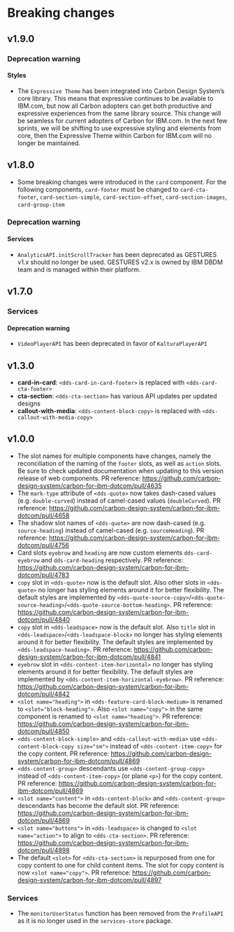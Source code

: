 # Breaking changes

## v1.9.0

### Deprecation warning

#### Styles

- The `Expressive Theme` has been integrated into Carbon Design System’s core
  library. This means that expressive continues to be available to IBM.com, but
  now all Carbon adopters can get both productive and expressive experiences
  from the same library source. This change will be seamless for current
  adopters of Carbon for IBM.com. In the next few sprints, we will be shifting
  to use expressive styling and elements from core, then the Expressive Theme
  within Carbon for IBM.com will no longer be maintained.


## v1.8.0

- Some breaking changes were introduced in the `card` component. For the 
  following components, `card-footer` must be changed to `card-cta-footer`, 
  `card-section-simple`, `card-section-offset`, `card-section-images`, 
  `card-group-item`

### Deprecation warning

#### Services
- `AnalyticsAPI.initScrollTracker` has been deprecated as GESTURES v1.x should
  no longer be used. GESTURES v2.x is owned by IBM DBDM team and is managed
  within their platform.


## v1.7.0

### Services

#### Deprecation warning

- `VideoPlayerAPI` has been deprecated in favor of `KalturaPlayerAPI`


## v1.3.0

- **card-in-card**: `<dds-card-in-card-footer>` is replaced with 
  `<dds-card-cta-footer>`
- **cta-section**: `<dds-cta-section>` has various API updates per updated 
  designs
- **callout-with-media**: `<dds-content-block-copy>` is replaced with 
  `<dds-callout-with-media-copy>`

## v1.0.0

* The slot names for multiple components have changes, namely the reconciliation 
  of the naming of the `footer` slots, as well as `action` slots. Be sure to 
  check updated documentation when updating to this version release of web 
  components. PR reference: https://github.com/carbon-design-system/carbon-for-ibm-dotcom/pull/4635
* The `mark-type` attribute of `<dds-quote>` now takes dash-cased values 
  (e.g. `double-curved`) instead of camel-cased values (`doubleCurved`). PR 
  reference: https://github.com/carbon-design-system/carbon-for-ibm-dotcom/pull/4658
* The shadow slot names of `<dds-quote>` are now dash-cased 
  (e.g. `source-heading`) instead of camel-cased (e.g. `sourceHeading`). 
  PR reference: https://github.com/carbon-design-system/carbon-for-ibm-dotcom/pull/4756
* Card slots `eyebrow` and `heading` are now custom elements `dds-card-eyebrow` 
  and `dds-card-heading` respectively. PR reference: https://github.com/carbon-design-system/carbon-for-ibm-dotcom/pull/4783
* `copy` slot in `<dds-quote>` now is the default slot. Also other slots in 
  `<dds-quote>` no longer has styling elements around it for better flexibility. 
  The default styles are implemented by `<dds-quote-source-copy>`/`<dds-quote-source-heading>`/`<dds-quote-source-bottom-heading>`. 
  PR reference: https://github.com/carbon-design-system/carbon-for-ibm-dotcom/pull/4840
* `copy` slot in `<dds-leadspace>` now is the default slot. Also `title` slot in 
  `<dds-leadspace>`/`<dds-leadspace-block>` no longer has styling elements 
  around it for better flexibility. The default styles are implemented by 
  `<dds-leadspace-heading>`. PR reference: https://github.com/carbon-design-system/carbon-for-ibm-dotcom/pull/4841
* `eyebrow` slot in `<dds-content-item-horizontal>` no longer has styling 
  elements around it for better flexibility. The default styles are implemented 
  by `<dds-content-item-horizontal-eyebrow>`. 
  PR reference: https://github.com/carbon-design-system/carbon-for-ibm-dotcom/pull/4842
* `<slot name="heading">` in `<dds-feature-card-block-medium>` is renamed to 
  `<slot="block-heading">`. Also `<slot name="copy">` in the same component is 
  renamed to `<slot name="heading">`. 
  PR reference: https://github.com/carbon-design-system/carbon-for-ibm-dotcom/pull/4850
* `<dds-content-block-simple>` and `<dds-callout-with-media>` use 
  `<dds-content-block-copy size="sm">` instead of `<dds-content-item-copy>` for 
  the copy content. PR reference: https://github.com/carbon-design-system/carbon-for-ibm-dotcom/pull/4869
* `<dds-content-group>` descendants use `<dds-content-group-copy>` instead of 
  `<dds-content-item-copy>` (or plane `<p>`) for the copy content. 
  PR reference: https://github.com/carbon-design-system/carbon-for-ibm-dotcom/pull/4869
* `<slot name="content">` in `<dds-content-block>` and `<dds-content-group>` 
  descendants has become the default slot. PR reference: https://github.com/carbon-design-system/carbon-for-ibm-dotcom/pull/4869
* `<slot name="buttons">` in `<dds-leadspace>` is changed to 
  `<slot name="action">` to align to `<dds-cta-section>`. 
  PR reference: https://github.com/carbon-design-system/carbon-for-ibm-dotcom/pull/4898
* The default `<slot>` for `<dds-cta-section>` is repurposed from one for copy 
  content to one for child content items. The slot for copy content is now 
  `<slot name="copy">`. PR reference: https://github.com/carbon-design-system/carbon-for-ibm-dotcom/pull/4897

### Services

* The `monitorUserStatus` function has been removed from the `ProfileAPI` as it 
  is no longer used in the `services-store` package.
